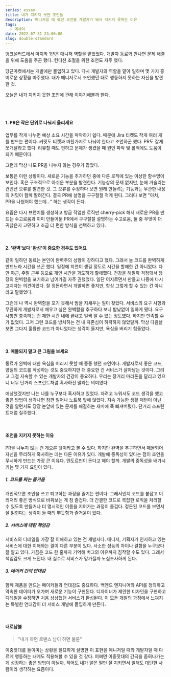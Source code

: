 ```yaml
---
series: essay
title: 내가 지키지 못한 조언들
description: 매니저일 때 했던 조언을 개발자가 돼서 지키지 못하는 이유
tags:
  - 에세이
date: 2022-07-31 23:00:00
slug: double-standard
---
```


뱅크샐러드에서 마지막 1년은 매니저 역할을 맡았었다. 개발자 동료와 만나면 문제 해결을 위해 도움을 주곤 했다. 컨디션 조절을 위한 조언도 자주 했다.

당근마켓에서는 개발에만 몰입하고 있다. 다시 개발자의 역할을 맡아 일하며 몇 가지 흥미로운 상황을 마주했다. 내가 매니저로서 조언했던 대로 행동하지 못하는 자신을 발견한 것.

오늘은 내가 지키지 못한 조언에 관해 이야기해볼까 한다.

<br/>
<br/>

#### 1. PR은 작은 단위로 나눠서 올리세요

업무를 작게 나누면 예상 소요 시간을 파악하기 쉽다. 때문에 Jira 티켓도 작게 여러 개를 만드는 편이다. 커밋도 티켓과 마찬가지로 나눠야 한다고 조언하곤 했다. PR도 잘게 쪼개달라고 했다. 리뷰할 때도 편하고 문제가 생겼을 때 원인 파악 및 롤백에도 도움이 되기 때문이다.

그런데 막상 나도 PR을 나누지 않는 경우가 많았다.

보통은 이런 상황이다. 새로운 기능을 추가하던 중에 다른 로직에 있는 이상한 함수명이 보인다. 혹은 구조적으로 아쉬운 부분을 발견한다. 기능상의 문제 없지만, 눈에 거슬리는 컨벤션 오류를 발견한 것. 그 오류를 수정하다 보면 원래 만들려는 기능과는 무관한 내용의 커밋이 함께 딸려간다. 결국 PR에 설명을 구구절절 적게 된다. 그러다 보면 "아차, PR을 나눴어야 했는데..." 하는 생각이 든다.

요즘은 다시 브랜치를 생성하고 방금 작업한 로직만 cherry-pick 해서 새로운 PR을 만드는 수고로움과 이미 만들어둔 PR에서 구구절절 설명하는 수고로움, 둘 중 무엇이 더 귀찮은지 고민하고 조금 더 편한 방식을 선택하고 있다.

<br/>

#### 2. '완벽'보다 '완성'이 중요한 경우도 있어요

같이 일하던 동료는 본인이 완벽주의 성향이 강하다고 했다. 그래서 늘 코드를 완벽하게 만드느라 시간을 쓰곤 했다. 일정에 지연이 생길 정도로 시간을 할애한 건 아니었다. 다만 야근, 주말 근무 등으로 개인 시간을 과도하게 할애했다. 건강을 해칠까 걱정돼서 당장의 완벽함을 포기하고 넘어가길 자주 권했었다. 일단 어지르면서 만들고 나중에 다시 고치자는 의견이었다. 잘 정돈하면서 개발하면 좋지만, 항상 그렇게 할 수 있는 건 아니라고 말했었다.

그런데 나 역시 완벽함을 포기 못해서 밤을 지새우는 일이 잦았다. 서비스의 요구 사항과 무관하게 개발자로서 채우고 싶은 완벽함을 추구하다 보니 밤낮없이 일하게 됐다. 요구사항만 충족하는 건 제한 시간 내에 끝내고 일찍 잘 수 있는 정도였다. 하지만 만족할 수가 없었다. 그저 그런 코드를 방치하는 건 내 자존심이 허락하지 않았달까. 막상 다음날 보면 그다지 훌륭한 코드가 아니었다는 생각이 들지만, 욕심을 버리기 힘들었다.

<br/>

#### 3. 매몰되지 말고 큰 그림을 보세요

동료가 완벽에 대한 욕심을 버리지 못할 때 종종 했던 조언이다. 개발자로서 좋은 코드, 양질의 코드를 작성하는 것도 중요하지만 더 중요한 건 서비스가 살아남는 것이다. 그리고 그걸 지속할 수 있는 개발자의 건강이 중요하다. 우리는 장거리 마라톤을 달리고 있으니 너무 단거리 스프린트처럼 혹사하진 말라는 의미였다.

예상했겠지만 나는 나를 누구보다 혹사하고 있었다. 자려고 누워서도 코드 생각을 했고 좋은 방법이 생각나면 잠깐 일어나 노트북 앞에 앉았다. 지속 가능한 생활 패턴이 아닌 것을 알면서도 당장 눈앞에 있는 문제를 해결하는 재미에 푹 빠져버렸다. 단거리 스프린트처럼 질주했다.

<br/>

#### 조언을 지키지 못하는 이유

PR을 나누지 않는 건 게으른 탓이라고 볼 수 있다. 하지만 완벽을 추구하면서 매몰되어 자신을 무리하게 혹사하는 데는 다른 이유가 있다. 개발에 중독성이 있다는 점이 조언을 무시하게 만드는 가장 큰 이유다. 엔도르핀이 돈다고 해야 할까. 개발의 중독성을 배가시키는 몇 가지 요인이 있다.

##### 1. 코드를 짜는 즐거움

개인적으론 초안을 쓰고 퇴고하는 과정을 즐기는 편이다. 그래서인지 코드를 붙잡고 이리저리 좋은 방식으로 바꿔보는 게 참 즐겁다. 더 간결한 코드로 복잡한 로직을 처리할 수 있도록 만들거나 더 명시적인 이름을 지어가는 과정이 즐겁다. 정돈된 코드를 보면서 잘 읽힌다는 생각이 들 때의 뿌듯함과 즐거움이 있다.

##### 2. 서비스에 대한 책임감

서비스의 디테일을 가장 잘 이해하고 있는 건 개발자다. 매니저, 기획자가 인지하고 있는 서비스에 대한 이해와는 결이 다른 부분이 있다. 사소한 성능의 차이나 결함을 누구보다 잘 알고 있다. 가끔은 코드 한 줄까지 기억해 버그의 이유까지 짐작할 수도 있다. 그래서 책임감도 크게 느낀다. 내 실수로 서비스가 망가질까 노심초사하게 된다.

##### 3. 메이커 간의 연대감

함께 제품을 만드는 메이커들과 연대감도 중요하다. 백엔드 엔지니어와 API를 정의하고 약속한 데이터가 오가며 새로운 기능이 구현된다. 디자이너가 제안한 디자인을 구현하고 디테일을 수정하면 처음 상상했던 서비스가 완성된다. 이 모든 개발의 과정에서 느껴지는 특별한 연대감이 더 서비스 개발에 몰입하게 만든다.

<br/>

#### 내로남불

> "내가 하면 로맨스 남이 하면 불륜"

이중잣대를 들이미는 상황을 절묘하게 설명한 이 표현을 매니저일 때와 개발자일 때 다르게 행동하는 내게도 적용해볼 수 있을 것 같다. 어쩌면 이중잣대의 간극을 좁혀나가는 게 성장하는 좋은 방법이 아닐까. 적어도 내가 뱉은 말만 잘 지키면서 일해도 대단한 사람이라 생각하는 요즘이다.
